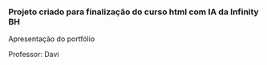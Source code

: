 ### Projeto criado para finalização do curso html com IA da Infinity BH

Apresentação do portfólio

Professor: Davi 
